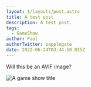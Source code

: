 ```yaml
---
layout: $/layouts/post.astro
title: A test post
description: A test post.
tags:
  - GameShow
author: Paul
authorTwitter: papplegate
date: 2022-06-24T03:44:58.015Z
---
```

Will this be an AVIF image?

![A game show title](/images/uploads/showtitle.jpg)